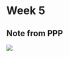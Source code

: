 # Week 5

## Note from PPP
![](https://github.com/ShuchenWuu/Slave-to-algorithm/blob/master/week%205/week5note.png)

